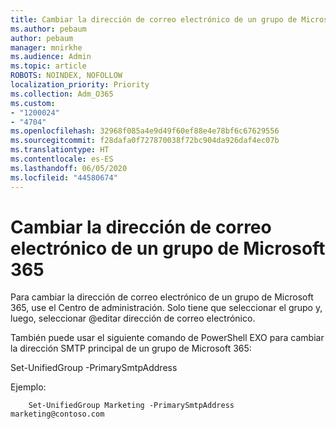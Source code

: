```yaml
---
title: Cambiar la dirección de correo electrónico de un grupo de Microsoft 365
ms.author: pebaum
author: pebaum
manager: mnirkhe
ms.audience: Admin
ms.topic: article
ROBOTS: NOINDEX, NOFOLLOW
localization_priority: Priority
ms.collection: Adm_O365
ms.custom:
- "1200024"
- "4704"
ms.openlocfilehash: 32968f085a4e9d49f60ef88e4e78bf6c67629556
ms.sourcegitcommit: f28dafa0f727870038f72bc904da926daf4ec07b
ms.translationtype: HT
ms.contentlocale: es-ES
ms.lasthandoff: 06/05/2020
ms.locfileid: "44580674"
---
```

# <a name="change-email-address-of-a-microsoft-365-group"></a>Cambiar la dirección de correo electrónico de un grupo de Microsoft 365

Para cambiar la dirección de correo electrónico de un grupo de Microsoft 365, use el Centro de administración. Solo tiene que seleccionar el grupo y, luego, seleccionar @editar dirección de correo electrónico.

También puede usar el siguiente comando de PowerShell EXO para cambiar la dirección SMTP principal de un grupo de Microsoft 365:

Set-UnifiedGroup <Group Name>-PrimarySmtpAddress <new SMTP Address>

Ejemplo:

```
    Set-UnifiedGroup Marketing -PrimarySmtpAddress marketing@contoso.com
```
